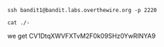 ```
ssh bandit1@bandit.labs.overthewire.org -p 2220

cat ./-
```


we get 
CV1DtqXWVFXTvM2F0k09SHz0YwRINYA9